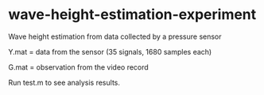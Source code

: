 # wave-height-estimation-experiment
Wave height estimation from data collected by a pressure sensor

Y.mat = data from the sensor (35 signals, 1680 samples each)

G.mat = observation from the video record

Run test.m to see analysis results.
